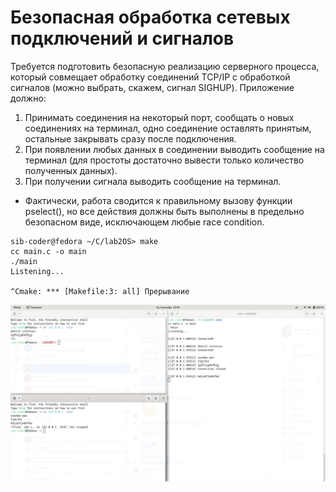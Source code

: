 # Безопасная обработка сетевых подключений и сигналов

Требуется подготовить безопасную реализацию серверного процесса, который совмещает обработку соединений TCP/IP с обработкой сигналов (можно выбрать, скажем, сигнал SIGHUP). Приложение должно:

1) Принимать соединения на некоторый порт, сообщать о новых соединениях на терминал, одно соединение оставлять принятым, остальные закрывать сразу после подключения.
2) При появлении любых данных в соединении выводить сообщение на терминал (для простоты достаточно вывести только количество полученных данных).
3) При получении сигнала выводить сообщение на терминал.
- Фактически, работа сводится к правильному вызову функции pselect(), но все действия должны быть выполнены в предельно безопасном виде, исключающем любые race condition.
```fish
sib-coder@fedora ~/C/lab2OS> make
cc main.c -o main
./main
Listening...

^Cmake: *** [Makefile:3: all] Прерывание

```
![](images/s1.png)